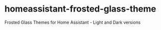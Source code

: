 # homeassistant-frosted-glass-theme
Frosted Glass Themes for Home Assistant - Light and Dark versions
